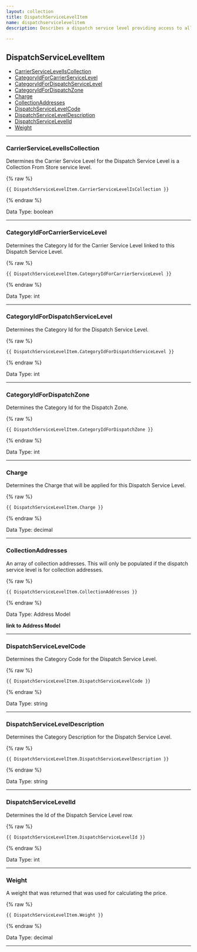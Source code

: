 ```yaml
---
layout: collection
title: DispatchServiceLevelItem
name: dispatchservicelevelitem
description: Describes a dispatch service level providing access to all it's properties.
 
---
```


## DispatchServiceLevelItem

* [CarrierServiceLevelIsCollection](#carrierserviceleveliscollection)
* [CategoryIdForCarrierServiceLevel](#categoryidforcarrierservicelevel)
* [CategoryIdForDispatchServiceLevel](#categoryidfordispatchservicelevel)
* [CategoryIdForDispatchZone](#categoryidfordispatchzone)
* [Charge](#charge)
* [CollectionAddresses](#collectionaddresses)
* [DispatchServiceLevelCode](#dispatchservicelevelcode)
* [DispatchServiceLevelDescription](#dispatchserviceleveldescription)
* [DispatchServiceLevelId](#dispatchservicelevelid)
* [Weight](#weight)

---

<a name="carrierserviceleveliscollection"></a>
### CarrierServiceLevelIsCollection
Determines the Carrier Service Level for the Dispatch Service Level is a Collection From Store service level.

{% raw %}
```liquid
{{ DispatchServiceLevelItem.CarrierServiceLevelIsCollection }}

```
{% endraw %}

Data Type: boolean

---

<a name="categoryidforcarrierservicelevel"></a>
### CategoryIdForCarrierServiceLevel
Determines the Category Id for the Carrier Service Level linked to this Dispatch Service Level.

{% raw %}
```liquid
{{ DispatchServiceLevelItem.CategoryIdForCarrierServiceLevel }}

```
{% endraw %}

Data Type: int

---

<a name="categoryidfordispatchservicelevel"></a>
### CategoryIdForDispatchServiceLevel
Determines the Category Id for the Dispatch Service Level.

{% raw %}
```liquid
{{ DispatchServiceLevelItem.CategoryIdForDispatchServiceLevel }}

```
{% endraw %}

Data Type: int

---

<a name="categoryidfordispatchzone"></a>
### CategoryIdForDispatchZone
Determines the Category Id for the Dispatch Zone.

{% raw %}
```liquid
{{ DispatchServiceLevelItem.CategoryIdForDispatchZone }}

```
{% endraw %}

Data Type: int

---

<a name="charge"></a>
### Charge
Determines the Charge that will be applied for this Dispatch Service Level.

{% raw %}
```liquid
{{ DispatchServiceLevelItem.Charge }}

```
{% endraw %}

Data Type: decimal

---

<a name="collectionaddresses"></a>
### CollectionAddresses
An array of collection addresses. This will only be populated if the dispatch service level is for collection addresses.

{% raw %}
```liquid
{{ DispatchServiceLevelItem.CollectionAddresses }}

```
{% endraw %}

Data Type: Address Model

__link to Address Model__

---

<a name="dispatchservicelevelcode"></a>
### DispatchServiceLevelCode
Determines the Category Code for the Dispatch Service Level.

{% raw %}
```liquid
{{ DispatchServiceLevelItem.DispatchServiceLevelCode }}

```
{% endraw %}

Data Type: string

---

<a name="dispatchserviceleveldescription"></a>
### DispatchServiceLevelDescription
Determines the Category Description for the Dispatch Service Level.

{% raw %}
```liquid
{{ DispatchServiceLevelItem.DispatchServiceLevelDescription }}

```
{% endraw %}

Data Type: string

---

<a name="dispatchservicelevelid"></a>
### DispatchServiceLevelId
Determines the Id of the Dispatch Service Level row.

{% raw %}
```liquid
{{ DispatchServiceLevelItem.DispatchServiceLevelId }}

```
{% endraw %}

Data Type: int

---

<a name="weight"></a>
### Weight
A weight that was returned that was used for calculating the price.

{% raw %}
```liquid
{{ DispatchServiceLevelItem.Weight }}

```
{% endraw %}

Data Type: decimal

---